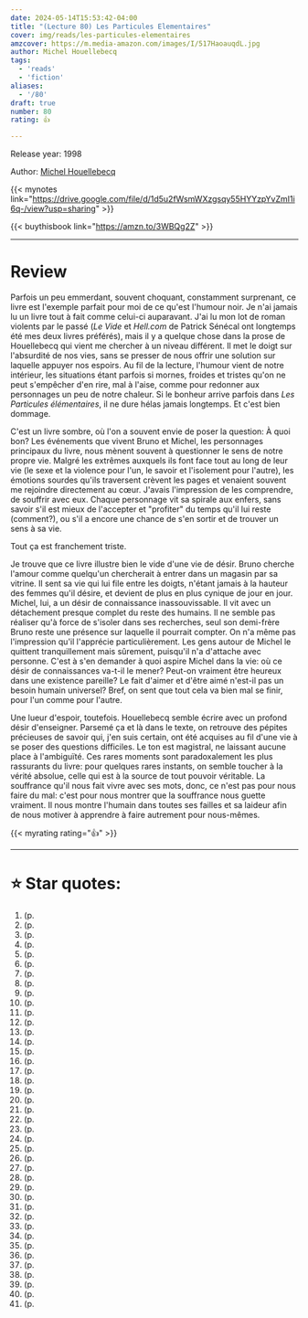 ```yaml
---
date: 2024-05-14T15:53:42-04:00
title: "(Lecture 80) Les Particules Elementaires"
cover: img/reads/les-particules-elementaires
amzcover: https://m.media-amazon.com/images/I/517HaoauqdL.jpg
author: Michel Houellebecq
tags:
  - 'reads'
  - 'fiction'
aliases:
  - '/80'
draft: true
number: 80
rating: 👍

---
```


Release year: 1998

Author: [Michel Houellebecq](https://en.wikipedia.org/wiki/Michel_Houellebecq)

{{< mynotes link="https://drive.google.com/file/d/1d5u2fWsmWXzgsqy55HYYzpYvZmI1i6q-/view?usp=sharing" >}}

{{< buythisbook link="https://amzn.to/3WBQg2Z" >}}

---

# Review

Parfois un peu emmerdant, souvent choquant, constamment surprenant, ce
livre est l'exemple parfait pour moi de ce qu'est l'humour noir. Je
n'ai jamais lu un livre tout à fait comme celui-ci auparavant. J'ai lu
mon lot de roman violents par le passé (*Le Vide* et *Hell.com* de
Patrick Sénécal ont longtemps été mes deux livres préférés), mais il y a
quelque chose dans la prose de Houellebecq qui vient me chercher à un
niveau différent. Il met le doigt sur l'absurdité de nos vies, sans se presser de nous offrir une solution sur laquelle
appuyer nos espoirs. Au fil de la lecture, l'humour vient de notre
intérieur, les situations étant
parfois si mornes, froides et tristes qu'on ne peut s'empêcher d'en rire, mal à
l'aise, comme pour redonner aux personnages un peu de notre chaleur. Si le bonheur arrive parfois dans *Les Particules élémentaires*,
il ne dure hélas jamais longtemps. Et c'est bien dommage.

C'est un livre sombre, où l'on a souvent envie de poser la question: À
quoi bon? Les événements que vivent Bruno et Michel, les personnages principaux du livre, nous mènent souvent à questionner le sens de notre propre vie.
Malgré les extrêmes auxquels ils font face tout au long de leur vie (le sexe et la violence pour l'un,
le savoir et l'isolement pour l'autre), les émotions sourdes qu'ils
traversent crèvent les pages et venaient
souvent me rejoindre directement au cœur. J'avais l'impression de les
comprendre, de souffrir avec eux. Chaque personnage vit sa
spirale aux enfers, sans savoir s'il est mieux de l'accepter et
"profiter" du temps qu'il lui reste (comment?), ou s'il a encore une
chance de s'en sortir et de trouver un sens à sa vie.

Tout ça est franchement triste.

Je trouve que ce livre illustre bien le vide d'une vie de désir. Bruno
cherche l'amour comme quelqu'un chercherait à entrer dans un magasin par
sa vitrine. Il sent sa vie qui lui file entre les doigts, n'étant
jamais à la hauteur des femmes qu'il désire, et devient de
plus en plus cynique de jour en jour. Michel, lui, a un désir de
connaissance inassouvissable. Il vit avec un détachement presque complet
du reste des humains. Il ne semble pas réaliser qu'à force de
s'isoler dans ses recherches, seul son demi-frère Bruno reste une présence sur laquelle il
pourrait compter. On n'a même pas l'impression qu'il l'apprécie
particulièrement. Les gens autour de Michel le quittent tranquillement
mais sûrement,
puisqu'il n'a d'attache avec personne. C'est à s'en demander à quoi
aspire Michel dans la vie: où ce désir de connaissances va-t-il le
mener? Peut-on vraiment être heureux dans une existence pareille? Le
fait d'aimer et d'être aimé n'est-il pas un besoin humain universel?
Bref, on
sent que tout cela va bien mal se finir, pour l'un comme pour l'autre.

Une lueur d'espoir, toutefois. Houellebecq semble écrire avec un profond
désir d'enseigner. Parsemé ça et là dans le texte, on retrouve des pépites
précieuses de savoir qui, j'en suis certain, ont été acquises au fil
d'une vie à se poser des questions difficiles. Le ton est magistral, ne
laissant aucune place à l'ambiguïté. Ces rares moments sont
paradoxalement les plus rassurants du livre: pour quelques rares
instants, on semble toucher à la vérité absolue, celle qui est à la source de tout pouvoir véritable. La souffrance
qu'il nous fait vivre avec ses mots, donc, ce
n'est pas pour nous faire du mal: c'est pour nous montrer que la
souffrance nous guette vraiment. Il nous montre l'humain dans toutes ses
failles et sa laideur afin de nous motiver à apprendre à faire autrement
pour nous-mêmes.

{{< myrating rating="👍" >}}

---

# :star: Star quotes:

1. (p. 
1. (p. 
1. (p. 
1. (p. 
1. (p. 
1. (p. 
1. (p. 
1. (p. 
1. (p. 
1. (p. 
1. (p. 
1. (p. 
1. (p. 
1. (p. 
1. (p. 
1. (p. 
1. (p. 
1. (p. 
1. (p. 
1. (p. 
1. (p. 
1. (p. 
1. (p. 
1. (p. 
1. (p. 
1. (p. 
1. (p. 
1. (p. 
1. (p. 
1. (p. 
1. (p. 
1. (p. 
1. (p. 
1. (p. 
1. (p. 
1. (p. 
1. (p. 
1. (p. 
1. (p. 
1. (p. 
1. (p. 
